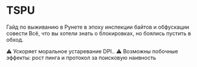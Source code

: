 # TSPU
Гайд по выживанию в Рунете в эпоху инспекции байтов и обфускации совести
Всё, что вы хотели знать о блокировках, но боялись пустить в обход.

⚠️ Ускоряет моральное устаревание DPI..
⚠️ Возможны побочные эффекты: рост пинга и протокол за поисковую наивность
